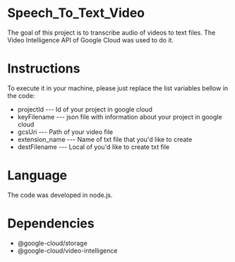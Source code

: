 # Speech_To_Text_Video

The goal of this project is to transcribe audio of videos to text files. The Video Intelligence API of Google Cloud was used to do it.

# Instructions

To execute it in your machine, please just replace the list variables bellow in the code:

- projectId --- Id of your project in google cloud
- keyFilename --- json file with information about your project in google cloud
- gcsUri --- Path of your video file
- extension_name --- Name of txt file that you'd like to create
- destFilename --- Local of you'd like to create txt file

# Language

The code was developed in node.js.

# Dependencies 

- @google-cloud/storage
- @google-cloud/video-intelligence

